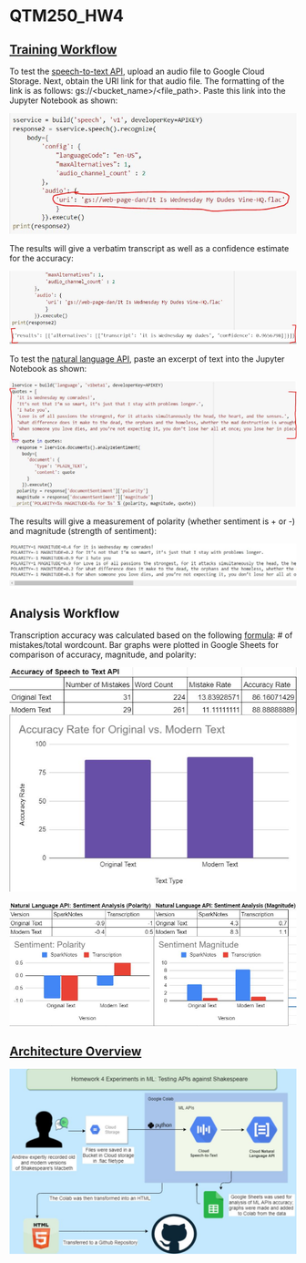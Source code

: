 # QTM250_HW4

## [Training Workflow](https://colab.research.google.com/drive/1biWF6uJCbi96N7AbqqyPpoyoCBUwICGZ#scrollTo=IOv47yiOn7m5)

To test the [speech-to-text API](https://cloud.google.com/speech-to-text/docs/reference/rest), upload an audio file to Google Cloud Storage. Next, obtain the URI link for that audio file. The formatting of the link is as follows: gs://<bucket_name>/<file_path>. Paste this link into the Jupyter Notebook as shown:

![Speech-to-Text Training](https://github.com/vzchen/QTM250_HW4/blob/main/READ.ME%20Images/capture_1.JPG)

The results will give a verbatim transcript as well as a confidence estimate for the accuracy:

![Speech-to-Text Results](https://github.com/vzchen/QTM250_HW4/blob/main/READ.ME%20Images/capture_2.JPG)

To test the [natural language API](https://cloud.google.com/natural-language/docs/apis), paste an excerpt of text into the Jupyter Notebook as shown:

![Sentiment Analysis Training](https://github.com/vzchen/QTM250_HW4/blob/main/READ.ME%20Images/capture_3.JPG)

The results will give a measurement of polarity (whether sentiment is + or -) and magnitude (strength of sentiment):

![Sentiment Analysis Results](https://github.com/vzchen/QTM250_HW4/blob/main/READ.ME%20Images/capture_4.JPG)

## Analysis Workflow

Transcription accuracy was calculated based on the following [formula](https://www.rev.ai/blog/how-to-calculate-word-error-rate/#:~:text=To%20correctly%20calculate%20WER%2C%20we,rate%20of%20about%2038%20percent.): # of mistakes/total wordcount. Bar graphs were plotted in Google Sheets for comparison of accuracy, magnitude, and polarity:

![Accuracy comparison](https://github.com/vzchen/QTM250_HW4/blob/main/READ.ME%20Images/capture_5.JPG)

![Sentiment and Polarity comparison](https://github.com/vzchen/QTM250_HW4/blob/main/READ.ME%20Images/capture_6.JPG)

## [Architecture Overview](https://drive.google.com/file/d/1YouR2gEjl6tFX6OE_bcwD8CucspcET0f/view?usp=sharing)

![draw.io](https://github.com/vzchen/QTM250_HW4/blob/main/READ.ME%20Images/draw.io.JPG)

